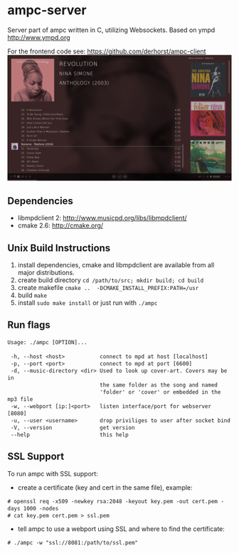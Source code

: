ampc-server
====

Server part of ampc written in C, utilizing Websockets.
Based on ympd http://www.ympd.org

For the frontend code see: https://github.com/derhorst/ampc-client
![ScreenShot](https://raw.githubusercontent.com/derhorst/ampc-client/master/screenshot.png)

Dependencies
------------
 - libmpdclient 2: http://www.musicpd.org/libs/libmpdclient/
 - cmake 2.6: http://cmake.org/

Unix Build Instructions
-----------------------

1. install dependencies, cmake and libmpdclient are available from all major distributions.
2. create build directory ```cd /path/to/src; mkdir build; cd build```
3. create makefile ```cmake ..  -DCMAKE_INSTALL_PREFIX:PATH=/usr```
4. build ```make```
5. install ```sudo make install``` or just run with ```./ampc```

Run flags
---------
```
Usage: ./ampc [OPTION]...

 -h, --host <host>           connect to mpd at host [localhost]
 -p, --port <port>           connect to mpd at port [6600]
 -d, --music-directory <dir> Used to look up cover-art. Covers may be in
                             the same folder as the song and named
                             'folder' or 'cover' or embedded in the mp3 file
 -w, --webport [ip:]<port>   listen interface/port for webserver [8080]
 -u, --user <username>       drop priviliges to user after socket bind
 -V, --version               get version
 --help                      this help
```

SSL Support
-----------
To run ampc with SSL support:

- create a certificate (key and cert in the same file), example:
```
# openssl req -x509 -newkey rsa:2048 -keyout key.pem -out cert.pem -days 1000 -nodes
# cat key.pem cert.pem > ssl.pem
```
- tell ampc to use a webport using SSL and where to find the certificate:
```
# ./ampc -w "ssl://8081:/path/to/ssl.pem"
```
